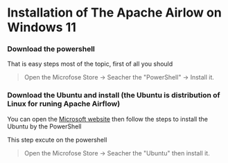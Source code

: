 # Installation of The Apache Airlow on Windows 11 

### Download the powershell 

That is easy steps most of the topic, first of all you should
> Open the Microfose Store -> Seacher the "PowerShell" -> Install it.

### Download the Ubuntu and install (the Ubuntu is distribution of Linux for runing Apache Airflow)

You can open the [Microsoft website](https://learn.microsoft.com/en-gb/windows/wsl/install) then follow the steps to install the Ubuntu by the PowerShell


This step excute on the powershell 
> Open the Microfose Store -> Seacher the "Ubuntu" then install it.


